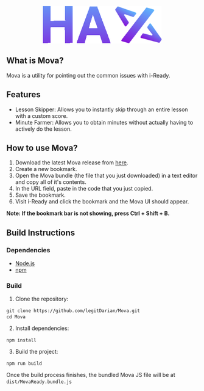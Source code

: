 <p align="center">
    <img alt="Mova" src="https://github.com/legitDarian/Mova/blob/24c419634ee9e3231784be39a7def004af3f28bc/hax.png?raw=true">
</p>

## What is Mova?
Mova is a utility for pointing out the common issues with i-Ready.

## Features
- Lesson Skipper: Allows you to instantly skip through an entire lesson with a custom score.
- Minute Farmer: Allows you to obtain minutes without actually having to actively do the lesson.

## How to use Mova?
1. Download the latest Mova release from [here](https://github.com/legitDarian/Mova/releases).
2. Create a new bookmark.
3. Open the Mova bundle (the file that you just downloaded) in a text editor and copy all of it's contents.
4. In the URL field, paste in the code that you just copied.
5. Save the bookmark.
6. Visit i-Ready and click the bookmark and the Mova UI should appear.

**Note: If the bookmark bar is not showing, press Ctrl + Shift + B.**

## Build Instructions

### Dependencies
- [Node.js](https://nodejs.org/)
- [npm](https://www.npmjs.com/)

### Build
1. Clone the repository:
```
git clone https://github.com/legitDarian/Mova.git
cd Mova
```

2. Install dependencies:
```
npm install
```

3. Build the project:
```
npm run build
```
Once the build process finishes, the bundled Mova JS file will be at `dist/MovaReady.bundle.js`
